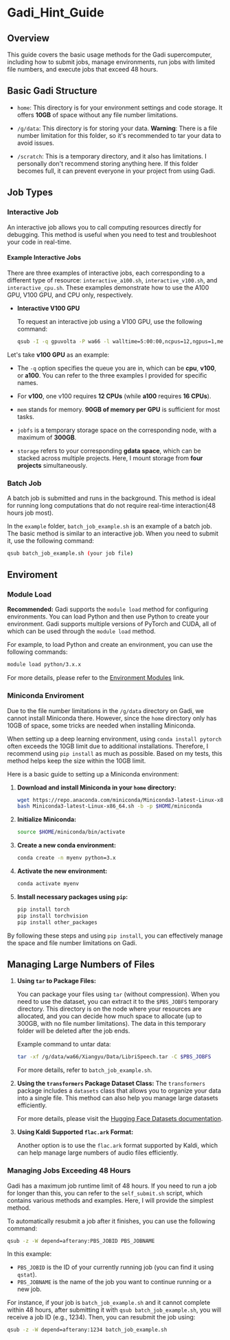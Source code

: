 # Gadi_Hint_Guide
## Overview

This guide covers the basic usage methods for the Gadi supercomputer, including how to submit jobs, manage environments, run jobs with limited file numbers, and execute jobs that exceed 48 hours.

## Basic Gadi Structure
- `home`: This directory is for your environment settings and code storage. It offers **10GB** of space without any file number limitations.

- `/g/data`: This directory is for storing your data. **Warning**: There is a file number limitation for this folder, so it's recommended to tar your data to avoid issues.

- `/scratch`: This is a temporary directory, and it also has limitations. I personally don't recommend storing anything here. If this folder becomes full, it can prevent everyone in your project from using Gadi.


## Job Types

### Interactive Job

An interactive job allows you to call computing resources directly for debugging. This method is useful when you need to test and troubleshoot your code in real-time.

#### Example Interactive Jobs

There are three examples of interactive jobs, each corresponding to a different type of resource: `interactive_a100.sh`, `interactive_v100.sh`, and `interactive_cpu.sh`. These examples demonstrate how to use the A100 GPU, V100 GPU, and CPU only, respectively.

- **Interactive V100 GPU**

  To request an interactive job using a V100 GPU, use the following command:

  ```bash
  qsub -I -q gpuvolta -P wa66 -l walltime=5:00:00,ncpus=12,ngpus=1,mem=90GB,jobfs=300GB,storage=gdata/wa66+gdata/po67+gdata/ey69+gdata/iv96,wd

Let's take **v100 GPU** as an example:

- The `-q` option specifies the queue you are in, which can be **cpu**, **v100**, or **a100**. You can refer to the three examples I provided for specific names.
  
- For **v100**, one v100 requires **12 CPUs** (while **a100** requires **16 CPUs**).

- `mem` stands for memory. **90GB of memory per GPU** is sufficient for most tasks.

- `jobfs` is a temporary storage space on the corresponding node, with a maximum of **300GB**.

- `storage` refers to your corresponding **gdata space**, which can be stacked across multiple projects. Here, I mount storage from **four projects** simultaneously.


### Batch Job

A batch job is submitted and runs in the background. This method is ideal for running long computations that do not require real-time interaction(48 hours job most).


In the `example` folder, `batch_job_example.sh` is an example of a batch job. The basic method is similar to an interactive job. When you need to submit it, use the following command:

```bash
qsub batch_job_example.sh (your job file)
```

## Enviroment

### Module Load

**Recommended:** Gadi supports the `module load` method for configuring environments. You can load Python and then use Python to create your environment. Gadi supports multiple versions of PyTorch and CUDA, all of which can be used through the `module load` method.

For example, to load Python and create an environment, you can use the following commands:

```bash
module load python/3.x.x
```
For more details, please refer to the [Environment Modules](https://opus.nci.org.au/display/Help/Environment+Modules) link.

### Miniconda Enviroment

Due to the file number limitations in the `/g/data` directory on Gadi, we cannot install Miniconda there. However, since the `home` directory only has 10GB of space, some tricks are needed when installing Miniconda.

When setting up a deep learning environment, using `conda install pytorch` often exceeds the 10GB limit due to additional installations. Therefore, I recommend using `pip install` as much as possible. Based on my tests, this method helps keep the size within the 10GB limit.

Here is a basic guide to setting up a Miniconda environment:

1. **Download and install Miniconda in your `home` directory:**

    ```bash
    wget https://repo.anaconda.com/miniconda/Miniconda3-latest-Linux-x86_64.sh
    bash Miniconda3-latest-Linux-x86_64.sh -b -p $HOME/miniconda
    ```

2. **Initialize Miniconda:**

    ```bash
    source $HOME/miniconda/bin/activate
    ```

3. **Create a new conda environment:**

    ```bash
    conda create -n myenv python=3.x
    ```

4. **Activate the new environment:**

    ```bash
    conda activate myenv
    ```

5. **Install necessary packages using `pip`:**

    ```bash
    pip install torch
    pip install torchvision
    pip install other_packages
    ```

By following these steps and using `pip install`, you can effectively manage the space and file number limitations on Gadi.

## Managing Large Numbers of Files

1. **Using `tar` to Package Files:**

    You can package your files using `tar` (without compression). When you need to use the dataset, you can extract it to the `$PBS_JOBFS` temporary directory. This directory is on the node where your resources are allocated, and you can decide how much space to allocate (up to 300GB, with no file number limitations). The data in this temporary folder will be deleted after the job ends.

    Example command to untar data:
    ```bash
    tar -xf /g/data/wa66/Xiangyu/Data/LibriSpeech.tar -C $PBS_JOBFS
    ```

    For more details, refer to `batch_job_example.sh`.

2. **Using the `transformers` Package Dataset Class:**
   The `transformers` package includes a `datasets` class that allows you to organize your data into a single file. This method can also help you manage large datasets efficiently.

    For more details, please visit the [Hugging Face Datasets documentation](https://huggingface.co/docs/datasets/en/index).
  
3. **Using Kaldi Supported `flac.ark` Format:**

    Another option is to use the `flac.ark` format supported by Kaldi, which can help manage large numbers of audio files efficiently.


### Managing Jobs Exceeding 48 Hours

Gadi has a maximum job runtime limit of 48 hours. If you need to run a job for longer than this, you can refer to the `self_submit.sh` script, which contains various methods and examples. Here, I will provide the simplest method.

To automatically resubmit a job after it finishes, you can use the following command:

```bash
qsub -z -W depend=afterany:PBS_JOBID PBS_JOBNAME
```
In this example:
- `PBS_JOBID` is the ID of your currently running job (you can find it using `qstat`).
- `PBS_JOBNAME` is the name of the job you want to continue running or a new job.

For instance, if your job is `batch_job_example.sh` and it cannot complete within 48 hours, after submitting it with `qsub batch_job_example.sh`, you will receive a job ID (e.g., 1234). Then, you can resubmit the job using:

```bash
qsub -z -W depend=afterany:1234 batch_job_example.sh
```